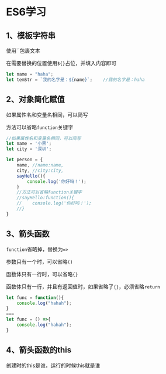 # ES6学习

## 1、模板字符串

使用``包裹文本

在需要替换的位置使用`${}`占位，并填入内容即可

```javascript
let name = "haha";
let temStr = `我的名字是：${name}`;    //我的名字是：haha
```

## 2、对象简化赋值

如果属性名和变量名相同，可以简写

方法可以省略`function`关键字

```javascript
//如果属性名和变量名相同，可以简写
let name = '小黑';
let city = '深圳';

let person = {
    name, //name:name,
    city, //city:city,
    sayHello(){
        console.log('你好吗！');
    }
    //方法可以省略function关键字
    //sayHello:function(){
    //    console.log('你好吗！');
    //}
}


```

## 3、箭头函数

`function`省略掉，替换为`=>`

参数只有一个时，可以省略`()`

函数体只有一行时，可以省略`{}`

函数体只有一行，并且有返回值时，如果省略了`{}`，必须省略`return`

```javascript
let func = function(){
    console.log("hahah");
}
===
let func = () =>{
    console.log("hahah");
}
```

## 4、箭头函数的this

创建时的this是谁，运行的时候this就是谁

